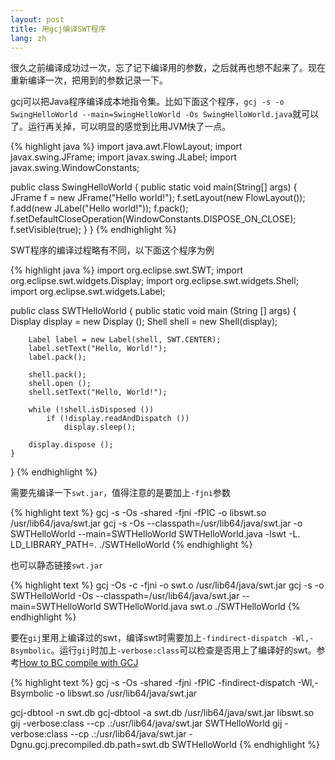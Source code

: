 ```yaml
---
layout: post
title: 用gcj编译SWT程序
lang: zh
---
```


很久之前编译成功过一次，忘了记下编译用的参数，之后就再也想不起来了。现在重新编译一次，把用到的参数记录一下。

gcj可以把Java程序编译成本地指令集。比如下面这个程序，`gcj -s -o SwingHelloWorld --main=SwingHelloWorld -Os SwingHelloWorld.java`就可以了。运行再关掉，可以明显的感觉到比用JVM快了一点。

{% highlight java %}
import java.awt.FlowLayout;
import javax.swing.JFrame;
import javax.swing.JLabel;
import javax.swing.WindowConstants;

public class SwingHelloWorld {
    public static void main(String[] args) {
        JFrame f = new JFrame("Hello world!"); 
        f.setLayout(new FlowLayout());
        f.add(new JLabel("Hello world!"));
        f.pack();
        f.setDefaultCloseOperation(WindowConstants.DISPOSE_ON_CLOSE);
        f.setVisible(true);
    }
}
{% endhighlight %}

SWT程序的编译过程略有不同，以下面这个程序为例

{% highlight java %}
import org.eclipse.swt.SWT;
import org.eclipse.swt.widgets.Display;
import org.eclipse.swt.widgets.Shell;
import org.eclipse.swt.widgets.Label;

public class SWTHelloWorld {
    public static void main (String [] args) {
        Display display = new Display ();
        Shell shell = new Shell(display);
     
        Label label = new Label(shell, SWT.CENTER);
        label.setText("Hello, World!");
        label.pack();

        shell.pack();
        shell.open ();
        shell.setText("Hello, World!");

        while (!shell.isDisposed ())
            if (!display.readAndDispatch ())
                display.sleep();
        
        display.dispose ();
    }
}
{% endhighlight %}

需要先编译一下`swt.jar`，值得注意的是要加上`-fjni`参数

{% highlight text %}
gcj -s -Os -shared -fjni -fPIC -o libswt.so /usr/lib64/java/swt.jar
gcj -s -Os --classpath=/usr/lib64/java/swt.jar -o SWTHelloWorld --main=SWTHelloWorld SWTHelloWorld.java -lswt -L.
LD_LIBRARY_PATH=. ./SWTHelloWorld
{% endhighlight %}

也可以静态链接`swt.jar`

{% highlight text %}
gcj -Os -c -fjni -o swt.o /usr/lib64/java/swt.jar
gcj -s -o SWTHelloWorld -Os --classpath=/usr/lib64/java/swt.jar --main=SWTHelloWorld SWTHelloWorld.java swt.o
./SWTHelloWorld
{% endhighlight %}

要在`gij`里用上编译过的swt，编译swt时需要加上`-findirect-dispatch -Wl,-Bsymbolic`。运行`gij`时加上`-verbose:class`可以检查是否用上了编译好的swt。参考[How to BC compile with GCJ](http://gcc.gnu.org/wiki/How_to_BC_compile_with_GCJ)

{% highlight text %}
gcj -s -Os -shared -fjni -fPIC -findirect-dispatch -Wl,-Bsymbolic -o libswt.so /usr/lib64/java/swt.jar

gcj-dbtool -n swt.db
gcj-dbtool -a swt.db /usr/lib64/java/swt.jar libswt.so
gij -verbose:class --cp .:/usr/lib64/java/swt.jar SWTHelloWorld
gij -verbose:class --cp .:/usr/lib64/java/swt.jar -Dgnu.gcj.precompiled.db.path=swt.db SWTHelloWorld
{% endhighlight %}

